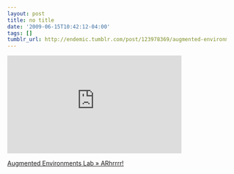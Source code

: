 ```yaml
---
layout: post
title: no title
date: '2009-06-15T10:42:12-04:00'
tags: []
tumblr_url: http://endemic.tumblr.com/post/123978369/augmented-environments-lab-arhrrrr
---
```

<iframe width="400" height="225" id="youtube_iframe" src="https://www.youtube.com/embed/cNu4CluFOcw?feature=oembed&amp;enablejsapi=1&amp;origin=http://safe.txmblr.com&amp;wmode=opaque" frameborder="0" allowfullscreen></iframe>  

[Augmented Environments Lab » ARhrrrr!](http://www.augmentedenvironments.org/lab/research/handheld-ar/arhrrrr/)

